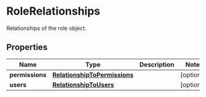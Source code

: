 

# RoleRelationships

Relationships of the role object.

## Properties

Name | Type | Description | Notes
------------ | ------------- | ------------- | -------------
**permissions** | [**RelationshipToPermissions**](RelationshipToPermissions.md) |  |  [optional]
**users** | [**RelationshipToUsers**](RelationshipToUsers.md) |  |  [optional]



